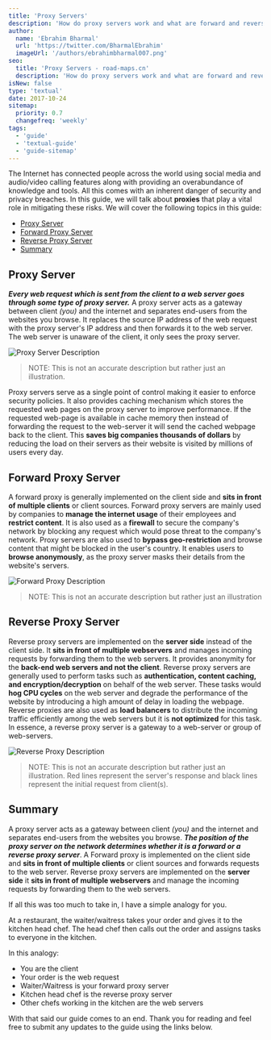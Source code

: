 ```yaml
---
title: 'Proxy Servers'
description: 'How do proxy servers work and what are forward and reverse proxies?'
author:
  name: 'Ebrahim Bharmal'
  url: 'https://twitter.com/BharmalEbrahim'
  imageUrl: '/authors/ebrahimbharmal007.png'
seo:
  title: 'Proxy Servers - road-maps.cn'
  description: 'How do proxy servers work and what are forward and reverse proxies?'
isNew: false
type: 'textual'
date: 2017-10-24
sitemap:
  priority: 0.7
  changefreq: 'weekly'
tags:
  - 'guide'
  - 'textual-guide'
  - 'guide-sitemap'
---
```


The Internet has connected people across the world using social media and audio/video calling features along with providing an overabundance of knowledge and tools. All this comes with an inherent danger of security and privacy breaches. In this guide, we will talk about **proxies** that play a vital role in mitigating these risks. We will cover the following topics in this guide:

- [Proxy Server](#proxy-server)
- [Forward Proxy Server](#forward-proxy-server)
- [Reverse Proxy Server](#reverse-proxy-server)
- [Summary](#summary)

## Proxy Server

**_Every web request which is sent from the client to a web server goes through some type of proxy server._** A proxy server acts as a gateway between client _(you)_ and the internet and separates end-users from the websites you browse. It replaces the source IP address of the web request with the proxy server's IP address and then forwards it to the web server. The web server is unaware of the client, it only sees the proxy server.

![Proxy Server Description](/guides/proxy/proxy-example.png)

> NOTE: This is not an accurate description but rather just an illustration.

Proxy servers serve as a single point of control making it easier to enforce security policies. It also provides caching mechanism which stores the requested web pages on the proxy server to improve performance. If the requested web-page is available in cache memory then instead of forwarding the request to the web-server it will send the cached webpage back to the client. This **saves big companies thousands of dollars** by reducing the load on their servers as their website is visited by millions of users every day.

## Forward Proxy Server

A forward proxy is generally implemented on the client side and **sits in front of multiple clients** or client sources. Forward proxy servers are mainly used by companies to **manage the internet usage** of their employees and **restrict content**. It is also used as a **firewall** to secure the company's network by blocking any request which would pose threat to the company's network. Proxy servers are also used to **bypass geo-restriction** and browse content that might be blocked in the user's country. It enables users to **browse anonymously**, as the proxy server masks their details from the website's servers.

![Forward Proxy Description](/guides/proxy/forward-proxy.png)

> NOTE: This is not an accurate description but rather just an illustration

## Reverse Proxy Server

Reverse proxy servers are implemented on the **server side** instead of the client side. It **sits in front of multiple webservers** and manages incoming requests by forwarding them to the web servers. It provides anonymity for the **back-end web servers and not the client**. Reverse proxy servers are generally used to perform tasks such as **authentication, content caching, and encryption/decryption** on behalf of the web server. These tasks would **hog CPU cycles** on the web server and degrade the performance of the website by introducing a high amount of delay in loading the webpage. Reverse proxies are also used as **load balancers** to distribute the incoming traffic efficiently among the web servers but it is **not optimized** for this task. In essence, a reverse proxy server is a gateway to a web-server or group of web-servers.

![Reverse Proxy Description](/guides/proxy/reverse-proxy.png)

> NOTE: This is not an accurate description but rather just an illustration. Red lines represent the server's response and black lines represent the initial request from client(s).

## Summary

A proxy server acts as a gateway between client _(you)_ and the internet and separates end-users from the websites you browse. **_The position of the proxy server on the network determines whether it is a forward or a reverse proxy server_**. A Forward proxy is implemented on the client side and **sits in front of multiple clients** or client sources and forwards requests to the web server. Reverse proxy servers are implemented on the **server side** it **sits in front of multiple webservers** and manage the incoming requests by forwarding them to the web servers.

If all this was too much to take in, I have a simple analogy for you.

At a restaurant, the waiter/waitress takes your order and gives it to the kitchen head chef. The head chef then calls out the order and assigns tasks to everyone in the kitchen.

In this analogy:

- You are the client
- Your order is the web request
- Waiter/Waitress is your forward proxy server
- Kitchen head chef is the reverse proxy server
- Other chefs working in the kitchen are the web servers

With that said our guide comes to an end. Thank you for reading and feel free to submit any updates to the guide using the links below.
